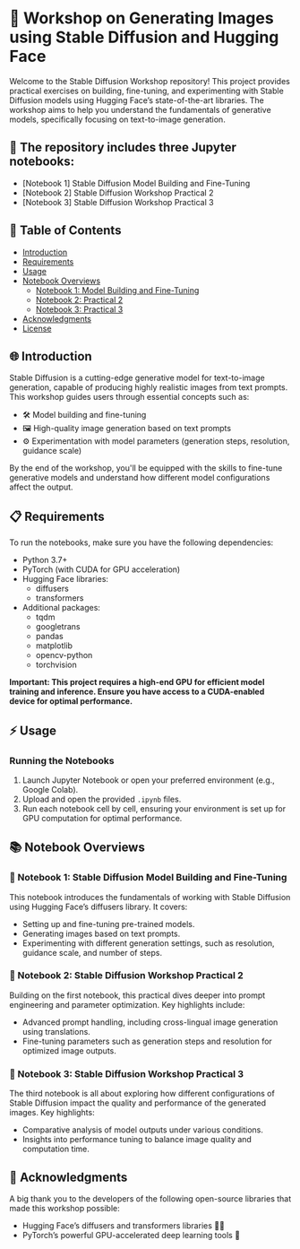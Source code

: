 # 🌟 Workshop on Generating Images using Stable Diffusion and Hugging Face

Welcome to the Stable Diffusion Workshop repository! This project provides practical exercises on building, fine-tuning, and experimenting with Stable Diffusion models using Hugging Face’s state-of-the-art libraries. The workshop aims to help you understand the fundamentals of generative models, specifically focusing on text-to-image generation.

## 📁 The repository includes three Jupyter notebooks:

- [Notebook 1] Stable Diffusion Model Building and Fine-Tuning
- [Notebook 2] Stable Diffusion Workshop Practical 2
- [Notebook 3] Stable Diffusion Workshop Practical 3

## 📑 Table of Contents
- [Introduction](#🌐-introduction)
- [Requirements](#📋-requirements)
- [Usage](#⚡️-usage)
- [Notebook Overviews](#📚-notebook-overviews)
  - [Notebook 1: Model Building and Fine-Tuning](#📘-notebook-1-stable-diffusion-model-building-and-fine-tuning)
  - [Notebook 2: Practical 2](#📗-notebook-2-stable-diffusion-workshop-practical-2)
  - [Notebook 3: Practical 3](#📙-notebook-3-stable-diffusion-workshop-practical-3)
- [Acknowledgments](#🙌-acknowledgments)
- [License](#license)

## 🌐 Introduction

Stable Diffusion is a cutting-edge generative model for text-to-image generation, capable of producing highly realistic images from text prompts. This workshop guides users through essential concepts such as:

- 🛠 Model building and fine-tuning
- 🖼 High-quality image generation based on text prompts
- ⚙️ Experimentation with model parameters (generation steps, resolution, guidance scale)

By the end of the workshop, you'll be equipped with the skills to fine-tune generative models and understand how different model configurations affect the output.

## 📋 Requirements

To run the notebooks, make sure you have the following dependencies:

- Python 3.7+
- PyTorch (with CUDA for GPU acceleration)
- Hugging Face libraries:
  - diffusers
  - transformers
- Additional packages:
  - tqdm
  - googletrans
  - pandas
  - matplotlib
  - opencv-python
  - torchvision

**Important: This project requires a high-end GPU for efficient model training and inference. Ensure you have access to a CUDA-enabled device for optimal performance.**

## ⚡️ Usage

### Running the Notebooks

1. Launch Jupyter Notebook or open your preferred environment (e.g., Google Colab).
2. Upload and open the provided `.ipynb` files.
3. Run each notebook cell by cell, ensuring your environment is set up for GPU computation for optimal performance.

## 📚 Notebook Overviews

### 📘 Notebook 1: Stable Diffusion Model Building and Fine-Tuning

This notebook introduces the fundamentals of working with Stable Diffusion using Hugging Face’s diffusers library. It covers:

- Setting up and fine-tuning pre-trained models.
- Generating images based on text prompts.
- Experimenting with different generation settings, such as resolution, guidance scale, and number of steps.

### 📗 Notebook 2: Stable Diffusion Workshop Practical 2

Building on the first notebook, this practical dives deeper into prompt engineering and parameter optimization. Key highlights include:

- Advanced prompt handling, including cross-lingual image generation using translations.
- Fine-tuning parameters such as generation steps and resolution for optimized image outputs.

### 📙 Notebook 3: Stable Diffusion Workshop Practical 3

The third notebook is all about exploring how different configurations of Stable Diffusion impact the quality and performance of the generated images. Key highlights:

- Comparative analysis of model outputs under various conditions.
- Insights into performance tuning to balance image quality and computation time.

## 🙌 Acknowledgments

A big thank you to the developers of the following open-source libraries that made this workshop possible:

- Hugging Face’s diffusers and transformers libraries 🧑‍💻
- PyTorch’s powerful GPU-accelerated deep learning tools 🚀
